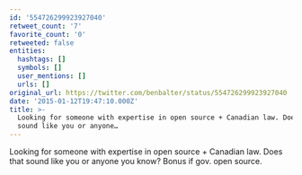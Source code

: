 ```yaml
---
id: '554726299923927040'
retweet_count: '7'
favorite_count: '0'
retweeted: false
entities:
  hashtags: []
  symbols: []
  user_mentions: []
  urls: []
original_url: https://twitter.com/benbalter/status/554726299923927040
date: '2015-01-12T19:47:10.000Z'
title: >-
  Looking for someone with expertise in open source + Canadian law. Does that
  sound like you or anyone…
---
```


Looking for someone with expertise in open source + Canadian law. Does that sound like you or anyone you know? Bonus if gov. open source.